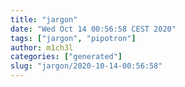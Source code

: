 ```yaml
---
title: "jargon"
date: "Wed Oct 14 00:56:58 CEST 2020"
tags: ["jargon", "pipotron"]
author: m1ch3l
categories: ["generated"]
slug: "jargon/2020-10-14-00:56:58"
---
```



